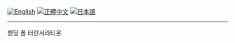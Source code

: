 [![English](https://img.shields.io/badge/Language-English-blue.svg)](https://github.com/ryaeung/fushili/blob/main/README.md)
[![正體中文](https://img.shields.io/badge/語言-正體中文-red.svg)](https://github.com/ryaeung/fushili/blob/main/README.zh-Hans.md)
[![日本語](https://img.shields.io/badge/言語-日本語-yellow.svg)](https://github.com/ryaeung/fushili/blob/main/README.jp.md)

---

펜딩 폴 터란서라티온

